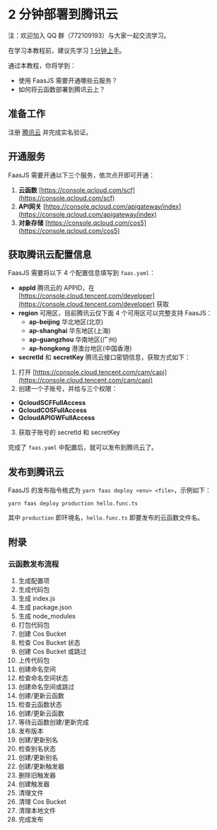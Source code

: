 # 2 分钟部署到腾讯云

注：欢迎加入 QQ 群（772109193）与大家一起交流学习。

在学习本教程前，建议先学习 [1 分钟上手](/guide)。

通过本教程，你将学到：

- 使用 FaasJS 需要开通哪些云服务？
- 如何将云函数部署到腾讯云上？

## 准备工作

注册 [腾讯云](https://cloud.tencent.com/) 并完成实名验证。

## 开通服务

FaasJS 需要开通以下三个服务，依次点开即可开通：

1. **云函数** [https://console.qcloud.com/scf](https://console.qcloud.com/scf)
2. **API网关** [https://console.qcloud.com/apigateway/index](https://console.qcloud.com/apigateway/index)
3. **对象存储** [https://console.qcloud.com/cos5](https://console.qcloud.com/cos5)

## 获取腾讯云配置信息

FaasJS 需要将以下 4 个配置信息填写到 `faas.yaml`：

- **appId** 腾讯云的 APPID，在 [https://console.cloud.tencent.com/developer](https://console.cloud.tencent.com/developer) 获取
- **region** 可用区，目前腾讯云仅下面 4 个可用区可以完整支持 FaasJS：
  - **ap-beijing** 华北地区(北京)
  - **ap-shanghai** 华东地区(上海)
  - **ap-guangzhou** 华南地区(广州)
  - **ap-hongkong** 港澳台地区(中国香港)
- **secretId** 和 **secretKey** 腾讯云接口密钥信息，获取方式如下：

1. 打开 [https://console.cloud.tencent.com/cam/capi](https://console.cloud.tencent.com/cam/capi)
2. 创建一个子账号，并给与三个权限：
  - **QcloudSCFFullAccess**
  - **QcloudCOSFullAccess**
  - **QcloudAPIGWFullAccess**
3. 获取子账号的 secretId 和 secretKey

完成了 `faas.yaml` 中配置后，就可以发布到腾讯云了。

## 发布到腾讯云

FaasJS 的发布指令格式为 `yarn faas deploy <env> <file>`，示例如下：

    yarn faas deploy production hello.func.ts

其中 `production` 即环境名，`hello.func.ts` 即要发布的云函数文件名。

## 附录

### 云函数发布流程

1. 生成配置项
2. 生成代码包
  1. 生成 index.js
  2. 生成 package.json
  3. 生成 node_modules
3. 打包代码包
4. 创建 Cos Bucket
  1. 检查 Cos Bucket 状态
  2. 创建 Cos Bucket 或跳过
5. 上传代码包
6. 创建命名空间
  1. 检查命名空间状态
  2. 创建命名空间或跳过
7. 创建/更新云函数
  1. 检查云函数状态
  2. 创建/更新云函数
  3. 等待云函数创建/更新完成
8. 发布版本
9. 创建/更新别名
  1. 检查别名状态
  2. 创建/更新别名
10. 创建/更新触发器
  1. 删除旧触发器
  2. 创建触发器
11. 清理文件
  1. 清理 Cos Bucket
  2. 清理本地文件
12. 完成发布
